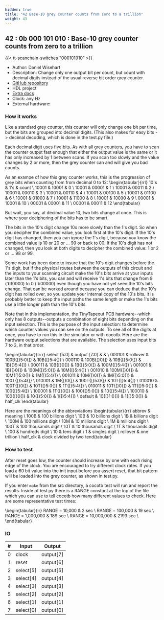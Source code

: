 ```yaml
---
hidden: true
title: "42 Base-10 grey counter counts from zero to a trillion"
weight: 43
---
```


## 42 : 0b 000 101 010 : Base-10 grey counter counts from zero to a trillion

{{< tt-scanchain-switches "000101010" >}}

* Author: Daniel Wisehart
* Description: Change only one output bit per count, but count with decimal digits instead of the usual reverse bit order grey counter.
* [GitHub repository](https://github.com/dwisehart/tt03-submission)
* HDL project
* [Extra docs]()
* Clock: any Hz
* External hardware: 



### How it works

Like a standard grey counter, this counter will only change one bit per time, but the bits are grouped into
decimal digits.  (This also makes for easy bits -> decimal decoding, which is done in the test.py file.)

Each decimal digit uses five bits.  As with all grey counters, you have to scan the counter output fast
enough that either the output value is the same or it has only increased by 1 between scans.  If you scan
too slowly and the value changes by 2 or more, then the grey counter can and will give you bad counts.

As an exampe of how this grey counter works, this is the progression of grey bits when counting from from
decimal 0 to 12:
\begin{tabular}{rrl}
10's  & 1's   & count \\
10001 & 10001 & 0     \\
10001 & 00001 & 1     \\
10001 & 00011 & 2     \\
10001 & 00010 & 3     \\
10001 & 00110 & 4     \\
10001 & 00100 & 5     \\
10001 & 01100 & 6     \\
10001 & 01000 & 7     \\
10001 & 11000 & 8     \\
10001 & 10000 & 9     \\
00001 & 10001 & 10    \\
00001 & 00001 & 11    \\
00001 & 00011 & 12
\end{tabular}

But wait, you say, at decimal value 10, two bits change at once.  This is where your deciphering of the bits
has to be smart.

The bits in the 10's digit change 10x more slowly than the 1's digit.  So when you decipher the combined
value, you look first at the 10's digit.  If the 10's digit has changed, then you can ignore the 1's digit,
because you know the combined value is 10 or 20 or ... 90 or back to 00.  If the 10's digit has not changed,
then you look at both digits to decipher the combined value: 1 or 2 or ... 98 or 99.

Some work has been done to insure that the 10's digit changes before the 1's digit, but if the physical
routes between the outputs of this circuit and the inputs to your scanning circuit make the 10's bits
arrive at your inputs later than the 1's bits, you can and will receive 1's bits that change from 9 ('b10000)
to 0 ('b00000) even though you have not yet seen the 10's bits change.  That can be worked around because you
can deduce that the 10's digit has rolled over, so you update your internal copy of the 10's bits.  It is
probably better to keep the input paths the same length or make the 1's bits use a little longer path than
the 10's bits.

Note that in this implementation, the TinyTapeout PCB hardware--which only has 8 outputs--outputs a
combination of eight bits depending on the input selection.  This is the purpose of the input selection: to
determine which counter values you can see on the outputs.  To see all of the digits at once, you have to run
this in the simulator or with cocotb.  Here are the hardware output selections that are available.  The
selection uses input bits 7 to 2, in that order.

\begin{tabular}{lrrr}
   select [5:0] & output [7:0] &                 &               \\
   000101       & rollover     &  100B{[}5:0{]}  &  10B{[}5:4{]} \\
   000110       & 100B{[}0{]}  &    10B{[}5:0{]} &   1B{[}5:4{]} \\
   000111       &  10B{[}0{]}  &     1B{[}5:0{]} & 100M{[}5:4{]} \\
   001001       &   1B{[}0{]}  &   100M{[}5:0{]} &  10M{[}5:4{]} \\
   001010       & 100M{[}0{]}  &    10M{[}5:0{]} &   1M{[}5:4{]} \\
   001011       &  10M{[}0{]}  &     1M{[}5:0{]} & 100T{[}5:4{]} \\
   010001       &   1M{[}0{]}  &   100T{[}5:0{]} &  10T{[}5:4{]} \\
   010010       & 100T{[}0{]}  &    10T{[}5:0{]} &   1T{[}5:4{]} \\
   010011       &  10T{[}0{]}  &     1T{[}5:0{]} &  100{[}5:4{]} \\
   100001       &   1T{[}0{]}  &    100{[}5:0{]} &   10{[}5:4{]} \\
   100010       &  100{[}0{]}  &     10{[}5:0{]} &    1{[}5:4{]} \\
   default      & 10{[}1:0{]}  &      1{[}5:0{]} & half\_clk
\end{tabular}

Here are the meanings of the abbreviations
\begin{tabular}{rr}
     abbrev &              meaning  \\
       100B &   100 billions digit  \\
        10B &    10 billions digit  \\
         1B &       billions digit  \\
       100M &   100 millions digit  \\
        10M &    10 millions digit  \\
         1M &       millions digit  \\
       100T &  100 thousands digit  \\
        10T &   10 thousands digit  \\
         1T &      thousands digit  \\
        100 &       hundreds digit  \\
         10 &           tens digit  \\
          1 &        singles digit  \\
   rollover &         one trillion  \\
  half\_clk & clock divided by two
\end{tabular}


### How to test

After reset goes low, the counter should increase by one with each rising edge of the clock.
You are encouraged to try different clock rates.  If you load a 60 bit value into the init input before you
assert reset, that bit pattern will be loaded into the grey counter, as shown in test.py.

If you enter `make` from the src directory, a cocotb test will run and report the results.  Inside of test.py
there is a RANGE constant at the top of the file which you can use to tell cocotb how many different values
to check.  Here are some representative test times:

\begin{tabular}{lr}
RANGE =     10,000 &    2 sec \\
RANGE =    100,000 &   19 sec \\
RANGE =  1,000,000 &  189 sec \\
RANGE = 10,000,000 & 2193 sec \\
\end{tabular}


### IO

| # | Input        | Output       |
|---|--------------|--------------|
| 0 | clock  | output[7] |
| 1 | reset  | output[6] |
| 2 | select[5]  | output[5] |
| 3 | select[4]  | output[4] |
| 4 | select[3]  | output[3] |
| 5 | select[2]  | output[2] |
| 6 | select[1]  | output[1] |
| 7 | select[0]  | output[0] |
